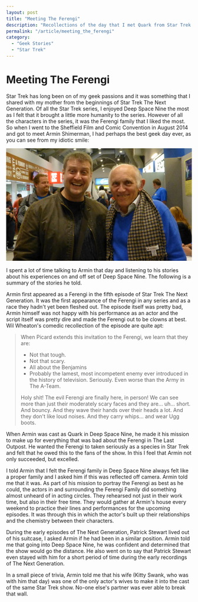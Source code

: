 ```yaml
---
layout: post
title: "Meeting The Ferengi"
description: "Recollections of the day that I met Quark from Star Trek Deep Space 9, otherwise known as Armin Shimerman."
permalink: "/article/meeting_the_ferengi"
category:
  - "Geek Stories"
  - "Star Trek"
---
```


# Meeting The Ferengi

Star Trek has long been on of my geek passions and it was something that I shared with my mother from the beginnings of Star Trek The Next Generation. Of all the Star Trek series, I enjoyed Deep Space Nine the most as I felt that it brought a little more humanity to the series. However of all the characters in the series, it was the Ferengi family that I liked the most. So when I went to the Sheffield Film and Comic Convention in August 2014 and got to meet Armin Shimerman, I had perhaps the best geek day ever, as you can see from my idiotic smile:

![Mark Stott & Armin Shimerman.](/assets/armin-and-me.jpg)

I spent a lot of time talking to Armin that day and listening to his stories about his experiences on and off set of Deep Space Nine.  The following is a summary of the stories he told.

Armin first appeared as a Ferengi in the fifth episode of Star Trek The Next Generation.  It was the first appearance of the Ferengi in any series and as a race they hadn't yet been fleshed out.  The episode itself was pretty bad, Armin himself was not happy with his performance as an actor and the script itself was pretty dire and made the Ferengi out to be clowns at best.  Wil Wheaton's comedic recollection of the episode are quite apt:

> When Picard extends this invitation to the Ferengi, we learn that they are:
>
> - Not that tough.
> - Not that scary.
> - All about the Benjamins
> - Probably the lamest, most incompetent enemy ever introduced in the history of television. Seriously. Even worse than the Army in The A-Team.
> 
> Holy shit! The evil Ferengi are finally here, in person! We can see more than just their moderately scary faces and they are... uh... short. And bouncy. And they wave their hands over their heads a lot. And they don't like loud noises. And they carry whips... and wear Ugg boots.

When Armin was cast as Quark in Deep Space Nine, he made it his mission to make up for everything that was bad about the Ferengi in The Last Outpost. He wanted the Ferengi to taken seriously as a species in Star Trek and felt that he owed this to the fans of the show.  In this I feel that Armin not only succeeded, but excelled.

I told Armin that I felt the Ferengi family in Deep Space Nine always felt like a proper family and I asked him if this was reflected off camera.  Armin told me that it was.  As part of his mission to portray the Ferengi as best as he could, the actors in and surrounding the Ferengi Family did something almost unheard of in acting circles.  They rehearsed not just in their work time, but also in their free time.  They would gather at Armin's house every weekend to practice their lines and performances for the upcoming episodes. It was through this in which the actor's built up their relationships and the chemistry between their characters.

During the early episodes of The Next Generation, Patrick Stewart lived out of his suitcase, I asked Armin if he had been in a similar position.  Armin told me that going into Deep Space Nine, he was confident and determined that the show would go the distance. He also went on to say that Patrick Stewart even stayed with him for a short period of time during the early recordings of The Next Generation.

In a small piece of trivia, Armin told me that his wife (Kitty Swank, who was with him that day) was one of the only actor's wives to make it into the cast of the same Star Trek show.  No-one else's partner was ever able to break that wall.